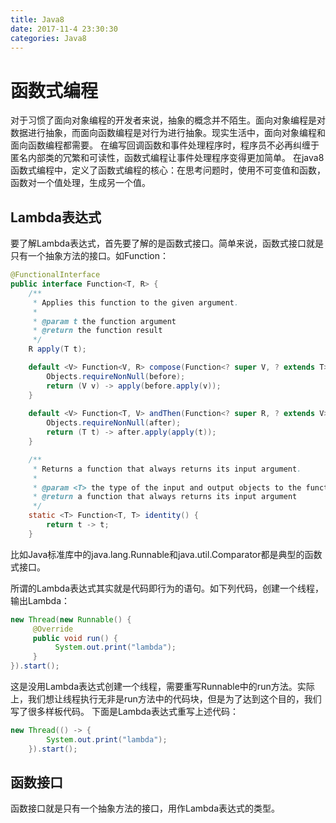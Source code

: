 ```yaml
---
title: Java8
date: 2017-11-4 23:30:30
categories: Java8
---
```


# 函数式编程

对于习惯了面向对象编程的开发者来说，抽象的概念并不陌生。面向对象编程是对数据进行抽象，而面向函数编程是对行为进行抽象。现实生活中，面向对象编程和面向函数编程都需要。
在编写回调函数和事件处理程序时，程序员不必再纠缠于匿名内部类的冗繁和可读性，函数式编程让事件处理程序变得更加简单。
在java8函数式编程中，定义了函数式编程的核心：在思考问题时，使用不可变值和函数，函数对一个值处理，生成另一个值。

## Lambda表达式

要了解Lambda表达式，首先要了解的是函数式接口。简单来说，函数式接口就是只有一个抽象方法的接口。如Function：

```java
@FunctionalInterface
public interface Function<T, R> {
    /**
     * Applies this function to the given argument.
     *
     * @param t the function argument
     * @return the function result
     */
    R apply(T t);

    default <V> Function<V, R> compose(Function<? super V, ? extends T> before) {
        Objects.requireNonNull(before);
        return (V v) -> apply(before.apply(v));
    }
    
    default <V> Function<T, V> andThen(Function<? super R, ? extends V> after) {
        Objects.requireNonNull(after);
        return (T t) -> after.apply(apply(t));
    }

    /**
     * Returns a function that always returns its input argument.
     *
     * @param <T> the type of the input and output objects to the function
     * @return a function that always returns its input argument
     */
    static <T> Function<T, T> identity() {
        return t -> t;
    }


```

比如Java标准库中的java.lang.Runnable和java.util.Comparator都是典型的函数式接口。

所谓的Lambda表达式其实就是代码即行为的语句。如下列代码，创建一个线程，输出Lambda：

```java
new Thread(new Runnable() {
     @Override
     public void run() {
          System.out.print("lambda");     
     }
}).start();
```
这是没用Lambda表达式创建一个线程，需要重写Runnable中的run方法。实际上，我们想让线程执行无非是run方法中的代码块，但是为了达到这个目的，我们写了很多样板代码。
下面是Lambda表达式重写上述代码：

```java
new Thread(() -> {
        System.out.print("lambda");
    }).start();
```

## 函数接口

函数接口就是只有一个抽象方法的接口，用作Lambda表达式的类型。






